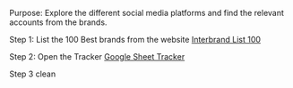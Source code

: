 Purpose: Explore the different social media platforms and find the relevant accounts from the brands.

Step 1: List the 100 Best brands from the website [Interbrand List 100](https://interbrand.com/best-global-brands/)

Step 2: Open the Tracker [Google Sheet Tracker](https://docs.google.com/spreadsheets/d/1lHqnN_SgrIcZApbZTWd7RXDCk2KPVA0MZT-mWVsYNuM/edit?usp=sharing)

Step 3 clean
